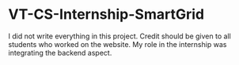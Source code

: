 # VT-CS-Internship-SmartGrid
I did not write everything in this project. Credit should be given to all students who worked on the website. My role in the internship was integrating the backend aspect.
